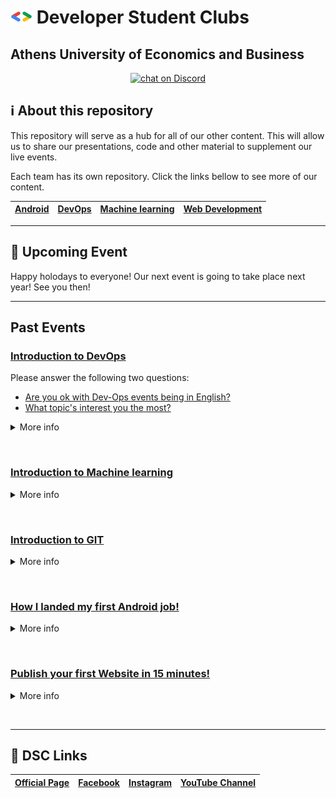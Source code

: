 # ![Official Community Page](./logo.png) Developer Student Clubs

## Athens University of Economics and Business
</p>
<p align="center">
    <a href="https://discord.gg/WHpu4KDWFn">
        <img src="https://img.shields.io/discord/775808022181052417?logo=discord"
            alt="chat on Discord"></a>
</p>

## ℹ️ About this repository

This repository will serve as a hub for all of our other content. This will allow us to share our presentations, code and other material to supplement our live events.

Each team has its own repository. Click the links bellow to see more of our content.

| [Android](https://github.com/dsc-aueb/Android) | [DevOps](https://github.com/dsc-aueb/DevOps) | [Machine learning](https://github.com/dsc-aueb/Machine-Learning) | [Web Development](https://github.com/dsc-aueb/Web-development) |
| ------------- | ------------- | ------------- | ------------- |

---

## 🎫 Upcoming Event

Happy holodays to everyone! Our next event is going to take place next year! See you then!

---


## Past Events

### [Introduction to DevOps](https://dsc.community.dev/events/details/developer-student-clubs-athens-university-of-economics-and-business-presents-introduction-to-devops/)

Please answer the following two questions:
- [Are you ok with Dev-Ops events being in English?](https://www.strawpoll.me/42303442)
- [What topic's interest you the most?](https://www.strawpoll.me/42303486)

<details><summary>More info</summary>
<p>

Guest Host:<br>
**Kai Hendry**<br>
<em>[YouTuber](https://www.youtube.com/user/kaihendry) / DevOps Engineer</em><br>
[Website](https://hendry.iki.fi/) | 
[Twitter](https://twitter.com/kaihendry)<br>
Email: hendry@iki.fi

**Yiannis Spanos**<br>
<em>Linux / DevOps Enthousiast</em><br>
[Twitter](https://twitter.com/yiannisvspanos)<br>

[Event Notes](https://github.com/dsc-aueb/DevOps/blob/main/01_Introduction/contents.md)

Recently we talked about git and how to use it to work on a project with multiple colleagues. This Saturday we are going to learn how to scale our infrastructure and improve the frequency of new product releases, while also maintaining the reliability and security of our software. The collection of practices and tools that help us achieve those goals is called DevOps (Development Operations).

</p>
</details>


&nbsp;

### [Introduction to Machine learning](https://dsc.community.dev/events/details/developer-student-clubs-athens-university-of-economics-and-business-presents-introduction-to-machine-learning/)

<details><summary>More info</summary>
<p>
The time has come and our ML team is happy to present their first event. If you were always wondering what Machine Learning is all about but you thought that it was hard or you didn’t really find a good event to explain the basics this event is for you!!! The team is here to untangle the mysterious web of Machine Learning.
Get your free ticket and show some support to our ML team!
</p>
</details>

&nbsp;

### [Introduction to GIT](https://dsc.community.dev/events/details/developer-student-clubs-athens-university-of-economics-and-business-presents-introduction-to-git/)

<details><summary>More info</summary>
<p>

### Presenter

**Ion Petropoulos**<br>
<em>Software engineer @blueground</em><br>
[Twitter](https://twitter.com/ionpetropoulos) | 
[GitHub](https://github.com/ionpetro)

### Description

In this event, we will introduce what git offers to developers and why is preferable for big projects with multiple coders. We will also address the difference between git and Github. It’s a common mistake that those two are the same or do exactly the same. Our team will demonstrate basic tools and concepts on git and why it is preferable to use terminals and commands. 

### Details

* [Presentation](presentations/Introduction_to_Git.pdf)
* Resources:
    * https://git-scm.com/
    * https://ohshitgit.com/
    * https://learngitbranching.js.org/
    * https://www.atlassian.com/git/tutorials


</p>
</details>

&nbsp;

### [How I landed my first Android job!](https://dsc.community.dev/events/details/developer-student-clubs-athens-university-of-economics-and-business-presents-how-i-landed-my-first-android-job/)

<details><summary>More info</summary>
<p>

We are beyond happy with the response our first event had. We would like to thank each and everyone who attended the event and we loved that your enthusiasm for technologies and frameworks matches ours. For that reason, our team is here again with a great event. Who here is interested to become an Android developer? Our team has prepared a new interesting event. The key point of this event is not to just show how to use the Android Framework. Our team has working experience that wants to share with you. Don’t miss it!!!

</p>
</details>

&nbsp;

### [Publish your first Website in 15 minutes!](https://dsc.community.dev/events/details/developer-student-clubs-athens-university-of-economics-and-business-presents-publish-your-first-website-in-15-minutes/)

<details><summary>More info</summary>
<p>

We welcome you to our first event in the DSC community. This event is specially designed in order to get to know us a lit bit better and for us to know you as well. For our first event, we chose a very general but yet very popular subject. "How can I build my own website?" We have prepared a short and comprehensive presentation to explain how can someone create his context and deploy it with Plesk.

</p>
</details>

&nbsp;

---

## 🔗 DSC Links

| [Official Page](https://dsc.community.dev/athens-university-of-economics-and-business/) | [Facebook](https://www.facebook.com/dscaueb) | [Instagram](https://www.instagram.com/dsc_aueb/)  | [YouTube Channel](https://www.youtube.com/channel/UCgGNQk-OYb7cvK_jFq5VoCQ)
| ------------- | ------------- | ------------- | ------------- |
